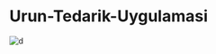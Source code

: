 # Urun-Tedarik-Uygulamasi
![d](https://user-images.githubusercontent.com/58693641/72542702-40fba800-388d-11ea-92d1-c40cbbb4d45b.JPG)
